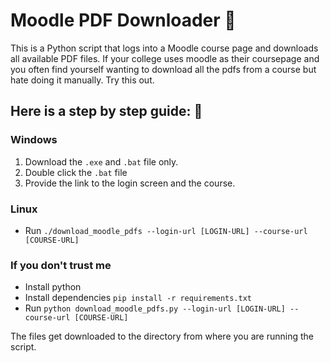 # Moodle PDF Downloader 🚀

This is a Python script that logs into a Moodle course page and downloads all available PDF files. If your college uses moodle as their coursepage and you often find yourself wanting to download all the pdfs from a course but hate doing it manually. Try this out. 

## Here is a step by step guide: 📃

### Windows
1. Download the `.exe` and `.bat` file only.
2. Double click the `.bat` file
3. Provide the link to the login screen and the course.
### Linux 
- Run `./download_moodle_pdfs --login-url [LOGIN-URL] --course-url [COURSE-URL]`

### If you don't trust me
- Install python
- Install dependencies `pip install -r requirements.txt`
- Run `python download_moodle_pdfs.py --login-url [LOGIN-URL] --course-url [COURSE-URL]`

The files get downloaded to the directory from where you are running the script.